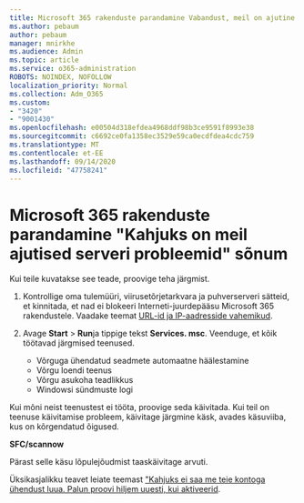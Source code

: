 ```yaml
---
title: Microsoft 365 rakenduste parandamine Vabandust, meil on ajutine serveri probleemid sõnum
ms.author: pebaum
author: pebaum
manager: mnirkhe
ms.audience: Admin
ms.topic: article
ms.service: o365-administration
ROBOTS: NOINDEX, NOFOLLOW
localization_priority: Normal
ms.collection: Adm_O365
ms.custom:
- "3420"
- "9001430"
ms.openlocfilehash: e00504d318efdea4968ddf98b3ce9591f8993e38
ms.sourcegitcommit: c6692ce0fa1358ec3529e59ca0ecdfdea4cdc759
ms.translationtype: MT
ms.contentlocale: et-EE
ms.lasthandoff: 09/14/2020
ms.locfileid: "47758241"
---
```

# <a name="fixing-the-microsoft-365-apps-sorry-we-are-having-temporary-server-issues-message"></a>Microsoft 365 rakenduste parandamine "Kahjuks on meil ajutised serveri probleemid" sõnum

Kui teile kuvatakse see teade, proovige teha järgmist.

1. Kontrollige oma tulemüüri, viirusetõrjetarkvara ja puhverserveri sätteid, et kinnitada, et nad ei blokeeri Interneti-juurdepääsu Microsoft 365 rakendustele. Vaadake teemat [URL-id ja IP-aadresside vahemikud](https://docs.microsoft.com/office365/enterprise/urls-and-ip-address-ranges).

2. Avage **Start**  >  **Run**ja tippige tekst **Services. msc**. Veenduge, et kõik töötavad järgmised teenused.
    - Võrguga ühendatud seadmete automaatne häälestamine
    - Võrgu loendi teenus
    - Võrgu asukoha teadlikkus
    - Windowsi sündmuste logi

Kui mõni neist teenustest ei tööta, proovige seda käivitada. Kui teil on teenuse käivitamise probleem, käivitage järgmine käsk, avades käsuviiba, kus on kõrgendatud õigused.

**SFC/scannow**

Pärast selle käsu lõpulejõudmist taaskäivitage arvuti.

Üksikasjalikku teavet leiate teemast ["Kahjuks ei saa me teie kontoga ühendust luua. Palun proovi hiljem uuesti, kui aktiveerid](https://docs.microsoft.com/office/troubleshoot/activation-installation/issue-when-activate-office-from-office-365).